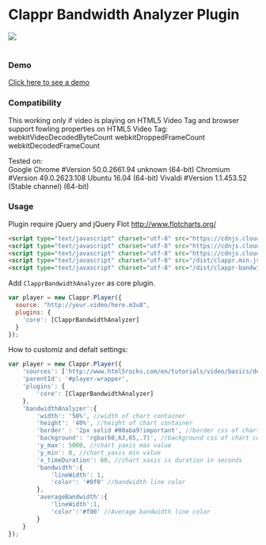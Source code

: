 # Clappr Bandwidth Analyzer Plugin

<img src="https://mediahub-bg.github.io/clappr-bandwidth-analyzer/demo.png"><br><br>

### Demo

[Click here to see a demo](https://mediahub-bg.github.io/clappr_bandwidth_analyzer_demo.html)

### Compatibility

This working only if video is playing on HTML5 Video Tag and browser support fowling properties on HTML5 Video Tag:
webkitVideoDecodedByteCount
webkitDroppedFrameCount
webkitDecodedFrameCount

Tested on:  
Google Chrome   #Version 50.0.2661.94 unknown (64-bit)
Chromium        #Version 49.0.2623.108 Ubuntu 16.04 (64-bit)
Vivaldi         #Version 1.1.453.52 (Stable channel) (64-bit)



### Usage

Plugin require jQuery and jQuery Flot http://www.flotcharts.org/

```html
<script type="text/javascript" charset="utf-8" src="https://cdnjs.cloudflare.com/ajax/libs/jquery/3.0.0-rc1/jquery.min.js"></script>
<script type="text/javascript" charset="utf-8" src="https://cdnjs.cloudflare.com/ajax/libs/flot/0.8.3/jquery.flot.js"></script>
<script type="text/javascript" charset="utf-8" src="https://cdnjs.cloudflare.com/ajax/libs/flot/0.8.3/jquery.flot.resize.js"></script>
<script type="text/javascript" charset="utf-8" src="/dist/clappr.min.js"></script>
<script type="text/javascript" charset="utf-8" src="/dist/clappr-bandwidth-analyzer.js"></script>
```

Add `ClapprBandwidthAnalyzer` as core plugin.

```javascript
var player = new Clappr.Player({
  source: "http://your.video/here.m3u8",
  plugins: {
    'core': [ClapprBandwidthAnalyzer]
  }
});
```

How to customiz and defalt settings:

```javascript
var player = new Clappr.Player({
    'sources': ['http://www.html5rocks.com/en/tutorials/video/basics/devstories.mp4'],
    'parentId': '#player-wrapper',
    'plugins': {
        'core': [ClapprBandwidthAnalyzer]
    },
    'bandwidthAnalyzer':{
        'width': '50%', //width of chart container
        'height': '40%', //height of chart container
        'border' : '2px solid #00aba9!important', //border css of chart container
        'background': 'rgba(60,63,65,.7)', //background css of chart container
        'y_max': 5000, //chart yaxis max value
        'y_min': 0, //chart yaxis min value
        'x_timeDuration': 60, //chart xaxis is duration in seconds
        'bandwidth':{
            'lineWidth': 1,
            'color': '#0f0' //bandwidth line color
        },
        'averageBandwidth':{
            'lineWidth':1,
            'color':'#f00' //Average bandwidth line color
        }
    }
});
```
